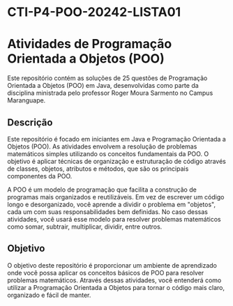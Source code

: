 # CTI-P4-POO-20242-LISTA01

# Atividades de Programação Orientada a Objetos (POO)

Este repositório contém as soluções de 25 questões de Programação Orientada a Objetos (POO) em Java, desenvolvidas como parte da disciplina ministrada pelo professor Roger Moura Sarmento no Campus Maranguape.

## Descrição

Este repositório é focado em iniciantes em Java e Programação Orientada a Objetos (POO). As atividades envolvem a resolução de problemas matemáticos simples utilizando os conceitos fundamentais da POO. O objetivo é aplicar técnicas de organização e estruturação de código através de classes, objetos, atributos e métodos, que são os principais componentes da POO.

A POO é um modelo de programação que facilita a construção de programas mais organizados e reutilizáveis. Em vez de escrever um código longo e desorganizado, você aprende a dividir o problema em "objetos", cada um com suas responsabilidades bem definidas. No caso dessas atividades, você usará esse modelo para resolver problemas matemáticos como somar, subtrair, multiplicar, dividir, entre outros.

## Objetivo

O objetivo deste repositório é proporcionar um ambiente de aprendizado onde você possa aplicar os conceitos básicos de POO para resolver problemas matemáticos. Através dessas atividades, você entenderá como utilizar a Programação Orientada a Objetos para tornar o código mais claro, organizado e fácil de manter.

